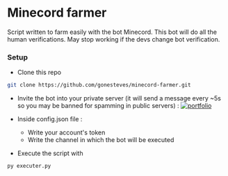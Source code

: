 # Minecord farmer

Script written to farm easily with the bot Minecord.
This bot will do all the human verifications.
May stop working if the devs change bot verification.

### Setup
* Clone this repo
```bash
git clone https://github.com/gonesteves/minecord-farmer.git
```
* Invite the bot into your private server (it will send a message every ~5s so you may be banned for spamming in public servers) : [![portfolio](https://img.shields.io/badge/-Invite%20bot-blue)](https://discordapp.com/api/oauth2/authorize?client_id=625363818968776705&permissions=321536&scope=bot)

* Inside config.json file :
  * Write your account's token
  * Write the channel in which the bot will be executed

* Execute the script with 
```bash
py executer.py
```